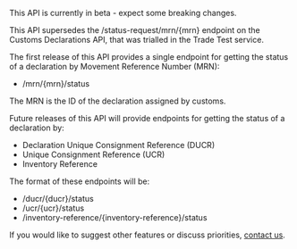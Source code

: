 This API is currently in beta - expect some breaking changes.

This API supersedes the /status-request/mrn/{mrn} endpoint on the Customs Declarations API, that was trialled in the Trade Test service.

The first release of this API provides a single endpoint for getting the status of a declaration by Movement Reference Number (MRN):

- /mrn/{mrn}/status

The MRN is the ID of the declaration assigned by customs.

Future releases of this API will provide endpoints for getting the status of a declaration by: 

- Declaration Unique Consignment Reference (DUCR)
- Unique Consignment Reference (UCR)
- Inventory Reference

The format of these endpoints will be:

- /ducr/{ducr}/status
- /ucr/{ucr}/status
- /inventory-reference/{inventory-reference}/status


If you would like to suggest other features or discuss priorities, [contact us](https://developer.service.hmrc.gov.uk/developer/support).
